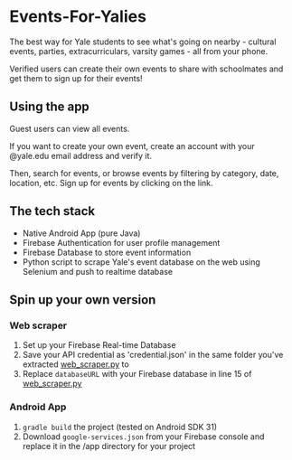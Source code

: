 # Events-For-Yalies
The best way for Yale students to see what's going on nearby - cultural events, parties, extracurriculars, varsity games - all from your phone.

Verified users can create their own events to share with schoolmates and get them to sign up for their events!

## Using the app
Guest users can view all events.

If you want to create your own event, create an account with your @yale.edu email address and verify it.

Then, search for events, or browse events by filtering by category, date, location, etc. Sign up for events by clicking on the link.

## The tech stack
- Native Android App (pure Java)
- Firebase Authentication for user profile management
- Firebase Database to store event information
- Python script to scrape Yale's event database on the web using Selenium and push to realtime database

## Spin up your own version
### Web scraper
1. Set up your Firebase Real-time Database
2. Save your API credential as 'credential.json' in the same folder you've extracted [web_scraper.py](web_scraper.py) to
3. Replace `databaseURL` with your Firebase database in line 15 of [web_scraper.py](web_scraper.py)

### Android App
1. `gradle build` the project (tested on Android SDK 31)
2. Download `google-services.json` from your Firebase console and replace it in the /app directory for your project
